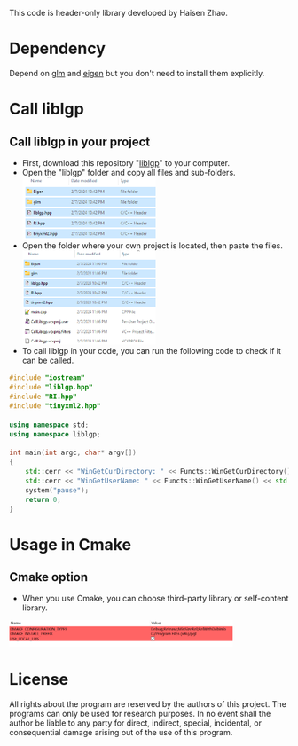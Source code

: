 This code is header-only library developed by Haisen Zhao.

# Dependency

Depend on [glm](https://github.com/g-truc/glm.git) and [eigen](https://github.com/libigl/eigen.git) but you don't need to install them explicitly.


# Call liblgp

## Call liblgp in your project

- First, download this  repository "[liblgp](https://github.com/haisenzhao/liblgp)" to your computer.
- Open the "liblgp" folder and copy all files and sub-folders.<br> <img src="dev/images/1.png" width = "50%" />
- Open the folder where your own project is located, then paste the files.<br> <img src="dev/images/2.png" width = "50%" />
- To call liblgp in your code, you can run the following code to check if it can be called.


```cpp
#include "iostream"
#include "liblgp.hpp"
#include "RI.hpp"
#include "tinyxml2.hpp"

using namespace std;
using namespace liblgp;

int main(int argc, char* argv[])
{
	std::cerr << "WinGetCurDirectory: " << Functs::WinGetCurDirectory() << std::endl;
	std::cerr << "WinGetUserName: " << Functs::WinGetUserName() << std::endl;
	system("pause");
	return 0;
}
```


# Usage in Cmake


## Cmake option
- When you use Cmake, you can choose third-party library or self-content library.<br>
 <img src="dev/images/cmake_option.png" width = "80%" />

# License
All rights about the program are reserved by the authors of this project. The programs can only be used for research purposes. In no event shall the author be liable to any party for direct, indirect, special, incidental, or consequential damage arising out of the use of this program.
